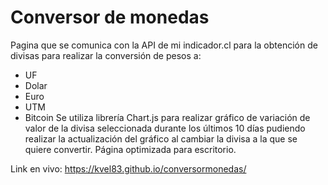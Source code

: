 ﻿# Conversor de monedas


Pagina que se comunica con la API de mi indicador.cl para la obtención de divisas para realizar la conversión de pesos a:

 - UF
 - Dolar
 - Euro
 - UTM
 - Bitcoin
Se utiliza librería Chart.js para realizar gráfico de variación de valor de la divisa seleccionada durante los últimos 10 días pudiendo realizar la actualización del gráfico al cambiar la divisa a la que se quiere convertir.
Página optimizada para escritorio.

Link en vivo: https://kvel83.github.io/conversormonedas/
